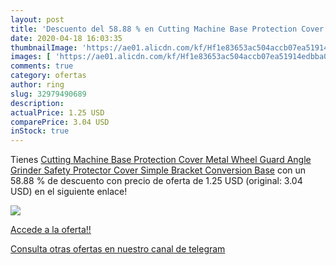 ```yaml
---
layout: post
title: 'Descuento del 58.88 % en Cutting Machine Base Protection Cover Me'
date: 2020-04-18 16:03:35
thumbnailImage: 'https://ae01.alicdn.com/kf/Hf1e83653ac504accb07ea51914edbba0G/Cutting-Machine-Base-Protection-Cover-Metal-Wheel-Guard-Angle-Grinder-Safety-Protector-Cover-Simple-Bracket-Conversion.jpg_350x350._SL200_.jpg'
images: [ 'https://ae01.alicdn.com/kf/Hf1e83653ac504accb07ea51914edbba0G/Cutting-Machine-Base-Protection-Cover-Metal-Wheel-Guard-Angle-Grinder-Safety-Protector-Cover-Simple-Bracket-Conversion.jpg_350x350._SL200_.jpg' ]
comments: true
category: ofertas
author: ring
slug: 32979490689
description:
actualPrice: 1.25 USD
comparePrice: 3.04 USD
inStock: true
---
```


Tienes [Cutting Machine Base Protection Cover Metal Wheel Guard Angle Grinder Safety Protector Cover Simple Bracket Conversion Base](https://www.amazon.com/dp/32979490689/?tag=redken08-20) con un 58.88 % de descuento con precio de oferta de 1.25 USD (original: 3.04 USD) en el siguiente enlace!

[![](https://ae01.alicdn.com/kf/Hf1e83653ac504accb07ea51914edbba0G/Cutting-Machine-Base-Protection-Cover-Metal-Wheel-Guard-Angle-Grinder-Safety-Protector-Cover-Simple-Bracket-Conversion.jpg_350x350._SL200_.jpg)](https://www.amazon.com/dp/32979490689/?tag=redken08-20)

[Accede a la oferta!!](https://www.amazon.com/dp/32979490689/?tag=redken08-20)

[Consulta otras ofertas en nuestro canal de telegram](https://t.me/s/ofertas25)
